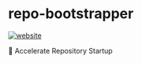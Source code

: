 <!----- BEGIN GHOST DOCS HEADER ----->

# repo-bootstrapper

<!----- BEGIN GHOST DOCS BADGES -----><a href="https://github.com/apps/repo-bootstrapper"><img src="https://img.shields.io/website?up_message=working&down_message=down&url=https%3A%2F%2Fgithub.com%2Fapps%2Frepo-bootstrapper" alt="website" /></a><!----- END GHOST DOCS BADGES ----->

🚀 Accelerate Repository Startup

<!----- END GHOST DOCS HEADER ----->
<!----- BEGIN GHOST DOCS FOOTER -----><!----- END GHOST DOCS FOOTER ----->
